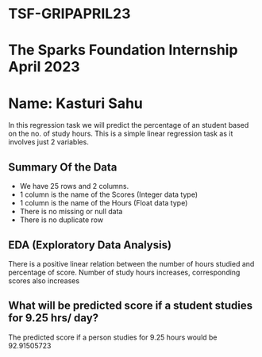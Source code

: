# TSF-GRIPAPRIL23
# The Sparks Foundation Internship April 2023
# Name: Kasturi Sahu

In this regression task we will predict the percentage of an student based on the no. of study hours. This is a simple linear regression task as it involves just 2 variables.


## Summary Of the Data
- We have 25 rows and 2 columns. 
- 1 column is the name of the Scores (Integer data type)
- 1 column is the name of the Hours (Float data type)
- There is no missing or null data
- There is no duplicate row

## EDA (Exploratory Data Analysis)

There is a positive linear relation between the number of hours studied and percentage of score. Number of study hours increases, corresponding scores also increases

## What will be predicted score if a student studies for 9.25 hrs/ day?

The predicted score if a person studies for 9.25 hours would be 92.91505723
